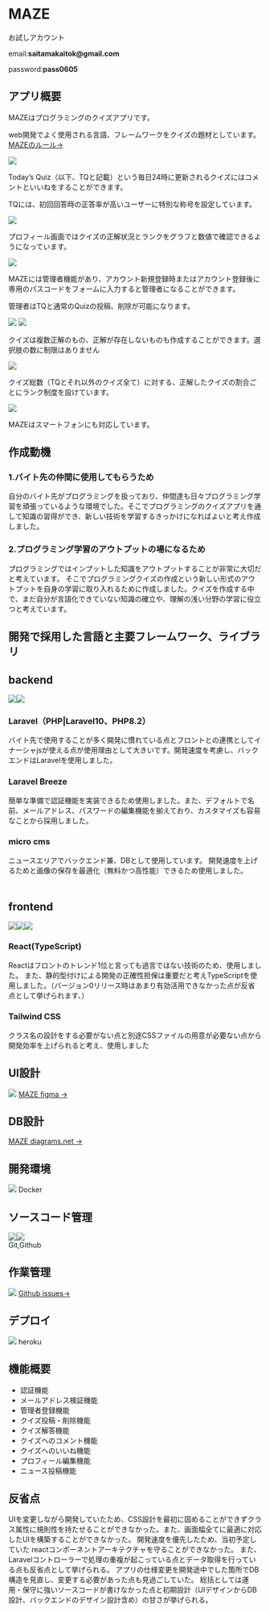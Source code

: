 <h1>MAZE</h1>
<p>お試しアカウント</p>
<p>email:<strong>saitamakaitok@gmail.com</strong></p>
<p>password:<strong>pass0605</strong></p>
<h2>アプリ概要</h2>
MAZEはプログラミングのクイズアプリです。

web開発でよく使用される言語、フレームワークをクイズの題材としています。
<a href="https://maze-p-quiz-272cda03fda0.herokuapp.com/">MAZEのルール→</a>

<img src="https://private-user-images.githubusercontent.com/134667077/311484121-0dc2634c-de51-495e-9583-8ff0d0809e00.png?jwt=eyJhbGciOiJIUzI1NiIsInR5cCI6IkpXVCJ9.eyJpc3MiOiJnaXRodWIuY29tIiwiYXVkIjoicmF3LmdpdGh1YnVzZXJjb250ZW50LmNvbSIsImtleSI6ImtleTUiLCJleHAiOjE3MTAwNDY2MjIsIm5iZiI6MTcxMDA0NjMyMiwicGF0aCI6Ii8xMzQ2NjcwNzcvMzExNDg0MTIxLTBkYzI2MzRjLWRlNTEtNDk1ZS05NTgzLThmZjBkMDgwOWUwMC5wbmc_WC1BbXotQWxnb3JpdGhtPUFXUzQtSE1BQy1TSEEyNTYmWC1BbXotQ3JlZGVudGlhbD1BS0lBVkNPRFlMU0E1M1BRSzRaQSUyRjIwMjQwMzEwJTJGdXMtZWFzdC0xJTJGczMlMkZhd3M0X3JlcXVlc3QmWC1BbXotRGF0ZT0yMDI0MDMxMFQwNDUyMDJaJlgtQW16LUV4cGlyZXM9MzAwJlgtQW16LVNpZ25hdHVyZT1kNGVhYzkxNDEwZTA1YzRmYjExZTQ5NDE3NjQwYzc0OTc1MzQyOWYzNmU2NGZjM2EzODAxZjI1NjQyZDcyZDkzJlgtQW16LVNpZ25lZEhlYWRlcnM9aG9zdCZhY3Rvcl9pZD0wJmtleV9pZD0wJnJlcG9faWQ9MCJ9.zy-ByoDEB5Xg0wCjFgJqgu1aXk8Nnc126hvFXCabANs"/>

Today’s Quiz（以下、TQと記載）という毎日24時に更新されるクイズにはコメントといいねをすることができます。

TQには、初回回答時の正答率が高いユーザーに特別な称号を設定しています。

<img src="https://private-user-images.githubusercontent.com/134667077/311484093-5c522afe-58e7-497a-96e9-c7cec7459a9b.png?jwt=eyJhbGciOiJIUzI1NiIsInR5cCI6IkpXVCJ9.eyJpc3MiOiJnaXRodWIuY29tIiwiYXVkIjoicmF3LmdpdGh1YnVzZXJjb250ZW50LmNvbSIsImtleSI6ImtleTUiLCJleHAiOjE3MTAwNDY2MjIsIm5iZiI6MTcxMDA0NjMyMiwicGF0aCI6Ii8xMzQ2NjcwNzcvMzExNDg0MDkzLTVjNTIyYWZlLTU4ZTctNDk3YS05NmU5LWM3Y2VjNzQ1OWE5Yi5wbmc_WC1BbXotQWxnb3JpdGhtPUFXUzQtSE1BQy1TSEEyNTYmWC1BbXotQ3JlZGVudGlhbD1BS0lBVkNPRFlMU0E1M1BRSzRaQSUyRjIwMjQwMzEwJTJGdXMtZWFzdC0xJTJGczMlMkZhd3M0X3JlcXVlc3QmWC1BbXotRGF0ZT0yMDI0MDMxMFQwNDUyMDJaJlgtQW16LUV4cGlyZXM9MzAwJlgtQW16LVNpZ25hdHVyZT0wNDIwNWQwOWFlMjFkNDUyOWVlOGY5NGM0NzRkYTU2MzRmNmE3ZThjZmE1MTNjZTM2NmE0OTA0YWFiMGUxM2RlJlgtQW16LVNpZ25lZEhlYWRlcnM9aG9zdCZhY3Rvcl9pZD0wJmtleV9pZD0wJnJlcG9faWQ9MCJ9.RPRdPcEWFJKsKnAkgBFpgM7aH_oKm7V_cFxMop6dqXA"/>

プロフィール画面ではクイズの正解状況とランクをグラフと数値で確認できるようになっています。

<img src="https://private-user-images.githubusercontent.com/134667077/311484091-32836f36-1a26-4d6e-967e-2cbb2c88d614.png?jwt=eyJhbGciOiJIUzI1NiIsInR5cCI6IkpXVCJ9.eyJpc3MiOiJnaXRodWIuY29tIiwiYXVkIjoicmF3LmdpdGh1YnVzZXJjb250ZW50LmNvbSIsImtleSI6ImtleTUiLCJleHAiOjE3MTAwNDY2MjIsIm5iZiI6MTcxMDA0NjMyMiwicGF0aCI6Ii8xMzQ2NjcwNzcvMzExNDg0MDkxLTMyODM2ZjM2LTFhMjYtNGQ2ZS05NjdlLTJjYmIyYzg4ZDYxNC5wbmc_WC1BbXotQWxnb3JpdGhtPUFXUzQtSE1BQy1TSEEyNTYmWC1BbXotQ3JlZGVudGlhbD1BS0lBVkNPRFlMU0E1M1BRSzRaQSUyRjIwMjQwMzEwJTJGdXMtZWFzdC0xJTJGczMlMkZhd3M0X3JlcXVlc3QmWC1BbXotRGF0ZT0yMDI0MDMxMFQwNDUyMDJaJlgtQW16LUV4cGlyZXM9MzAwJlgtQW16LVNpZ25hdHVyZT04YzNmODExNzQxZjZiNWI4OGVjZWYwYmUzNTc1YTBmYjVkNzVjOTViZjI5OGEzOTBiNWUzYmQ2ZTNiNzUwMTgwJlgtQW16LVNpZ25lZEhlYWRlcnM9aG9zdCZhY3Rvcl9pZD0wJmtleV9pZD0wJnJlcG9faWQ9MCJ9.FWG1eOv39YJYISFezdzVsoIa6-lZ3FODuz_9sg394AU"/>

MAZEには管理者機能があり、アカウント新規登録時またはアカウント登録後に専用のパスコードをフォームに入力すると管理者になることができます。

管理者はTQと通常のQuizの投稿、削除が可能になります。

<img src="https://private-user-images.githubusercontent.com/134667077/311484373-a5cfb23f-ff14-48a7-b94a-05536a2dd918.png?jwt=eyJhbGciOiJIUzI1NiIsInR5cCI6IkpXVCJ9.eyJpc3MiOiJnaXRodWIuY29tIiwiYXVkIjoicmF3LmdpdGh1YnVzZXJjb250ZW50LmNvbSIsImtleSI6ImtleTUiLCJleHAiOjE3MTAwNDY5NzIsIm5iZiI6MTcxMDA0NjY3MiwicGF0aCI6Ii8xMzQ2NjcwNzcvMzExNDg0MzczLWE1Y2ZiMjNmLWZmMTQtNDhhNy1iOTRhLTA1NTM2YTJkZDkxOC5wbmc_WC1BbXotQWxnb3JpdGhtPUFXUzQtSE1BQy1TSEEyNTYmWC1BbXotQ3JlZGVudGlhbD1BS0lBVkNPRFlMU0E1M1BRSzRaQSUyRjIwMjQwMzEwJTJGdXMtZWFzdC0xJTJGczMlMkZhd3M0X3JlcXVlc3QmWC1BbXotRGF0ZT0yMDI0MDMxMFQwNDU3NTJaJlgtQW16LUV4cGlyZXM9MzAwJlgtQW16LVNpZ25hdHVyZT1iZGUzZjBhYzZmOTc0NTY1ODhiNGRhYzkyMzNkZmRlNGIzZmQxMzk1ZTY3NmZhN2ZiYTM2OTUzNTVhMjdjNWYyJlgtQW16LVNpZ25lZEhlYWRlcnM9aG9zdCZhY3Rvcl9pZD0wJmtleV9pZD0wJnJlcG9faWQ9MCJ9.xxH6_7PcNUziVT8qz4Fyg0vdcIvz9IgPqoMmHtV_E3o"/>

<img src="https://private-user-images.githubusercontent.com/134667077/311484374-2467d7dd-2b42-4c7f-b293-782e8f72b1ef.png?jwt=eyJhbGciOiJIUzI1NiIsInR5cCI6IkpXVCJ9.eyJpc3MiOiJnaXRodWIuY29tIiwiYXVkIjoicmF3LmdpdGh1YnVzZXJjb250ZW50LmNvbSIsImtleSI6ImtleTUiLCJleHAiOjE3MTAwNDY5NzIsIm5iZiI6MTcxMDA0NjY3MiwicGF0aCI6Ii8xMzQ2NjcwNzcvMzExNDg0Mzc0LTI0NjdkN2RkLTJiNDItNGM3Zi1iMjkzLTc4MmU4ZjcyYjFlZi5wbmc_WC1BbXotQWxnb3JpdGhtPUFXUzQtSE1BQy1TSEEyNTYmWC1BbXotQ3JlZGVudGlhbD1BS0lBVkNPRFlMU0E1M1BRSzRaQSUyRjIwMjQwMzEwJTJGdXMtZWFzdC0xJTJGczMlMkZhd3M0X3JlcXVlc3QmWC1BbXotRGF0ZT0yMDI0MDMxMFQwNDU3NTJaJlgtQW16LUV4cGlyZXM9MzAwJlgtQW16LVNpZ25hdHVyZT0wZjY5YTQwNWFhNGY5NzgwZjg5MWIzNWIzMmM4OWNiZDcwYTQ5N2IzNjgzOTQwMjgwZTkzN2Q4ODQ1NzEyMzdkJlgtQW16LVNpZ25lZEhlYWRlcnM9aG9zdCZhY3Rvcl9pZD0wJmtleV9pZD0wJnJlcG9faWQ9MCJ9.hN5M102h3Pl719-IUz_o-vUP-ok2zMiVnHphq0d9H80"/>

クイズは複数正解のもの、正解が存在しないものも作成することができます。選択肢の数に制限はありません

<img src="https://private-user-images.githubusercontent.com/134667077/311484492-2c62f4f4-0eb2-4904-8a88-8cae1f077e5b.png?jwt=eyJhbGciOiJIUzI1NiIsInR5cCI6IkpXVCJ9.eyJpc3MiOiJnaXRodWIuY29tIiwiYXVkIjoicmF3LmdpdGh1YnVzZXJjb250ZW50LmNvbSIsImtleSI6ImtleTUiLCJleHAiOjE3MTAwNDcyMDAsIm5iZiI6MTcxMDA0NjkwMCwicGF0aCI6Ii8xMzQ2NjcwNzcvMzExNDg0NDkyLTJjNjJmNGY0LTBlYjItNDkwNC04YTg4LThjYWUxZjA3N2U1Yi5wbmc_WC1BbXotQWxnb3JpdGhtPUFXUzQtSE1BQy1TSEEyNTYmWC1BbXotQ3JlZGVudGlhbD1BS0lBVkNPRFlMU0E1M1BRSzRaQSUyRjIwMjQwMzEwJTJGdXMtZWFzdC0xJTJGczMlMkZhd3M0X3JlcXVlc3QmWC1BbXotRGF0ZT0yMDI0MDMxMFQwNTAxNDBaJlgtQW16LUV4cGlyZXM9MzAwJlgtQW16LVNpZ25hdHVyZT1kMTI0NDVkYjFiYzYzNmY3NzE2N2IzMjZhZjA0ZDQ1MDU4MDM5M2JiM2JhZDRlNWZkNWU5ZmRjMjk5YzA0ZjkyJlgtQW16LVNpZ25lZEhlYWRlcnM9aG9zdCZhY3Rvcl9pZD0wJmtleV9pZD0wJnJlcG9faWQ9MCJ9.EuTSRcukl-kZYiKFsJkD0cWUAqWLPDxGCoUiRUEloSQ"/>

クイズ総数（TQとそれ以外のクイズ全て）に対する、正解したクイズの割合ごとにランク制度を設けています。

<img src="https://private-user-images.githubusercontent.com/134667077/311484092-3bface23-c395-439d-9488-22e38d45d7c7.png?jwt=eyJhbGciOiJIUzI1NiIsInR5cCI6IkpXVCJ9.eyJpc3MiOiJnaXRodWIuY29tIiwiYXVkIjoicmF3LmdpdGh1YnVzZXJjb250ZW50LmNvbSIsImtleSI6ImtleTUiLCJleHAiOjE3MTAwNDY2MjIsIm5iZiI6MTcxMDA0NjMyMiwicGF0aCI6Ii8xMzQ2NjcwNzcvMzExNDg0MDkyLTNiZmFjZTIzLWMzOTUtNDM5ZC05NDg4LTIyZTM4ZDQ1ZDdjNy5wbmc_WC1BbXotQWxnb3JpdGhtPUFXUzQtSE1BQy1TSEEyNTYmWC1BbXotQ3JlZGVudGlhbD1BS0lBVkNPRFlMU0E1M1BRSzRaQSUyRjIwMjQwMzEwJTJGdXMtZWFzdC0xJTJGczMlMkZhd3M0X3JlcXVlc3QmWC1BbXotRGF0ZT0yMDI0MDMxMFQwNDUyMDJaJlgtQW16LUV4cGlyZXM9MzAwJlgtQW16LVNpZ25hdHVyZT00OWI5ZDJiNzM1MWM2NmM3N2U3ZjRmZjg2YjI3MjcwNzE4Nzc3ODQ1NjdkNzUyNDhiODljYmJmMjFkZDg1MWQ2JlgtQW16LVNpZ25lZEhlYWRlcnM9aG9zdCZhY3Rvcl9pZD0wJmtleV9pZD0wJnJlcG9faWQ9MCJ9.O6rwjUz1vyYt4titCYt9CWjACZRgJZZcjUzBD5NpOvM"/>

MAZEはスマートフォンにも対応しています。

<h2>作成動機</h2>
<h3>1.バイト先の仲間に使用してもらうため</h3>
自分のバイト先がプログラミングを扱っており、仲間達も日々プログラミング学習を頑張っているような環境でした。そこでプログラミングのクイズアプリを通して知識の習得ができ、新しい技術を学習するきっかけになればよいと考え作成しました。
<h3>2.プログラミング学習のアウトプットの場になるため</h3>
プログラミングではインプットした知識をアウトプットすることが非常に大切だと考えています。
そこでプログラミングクイズの作成という新しい形式のアウトプットを自身の学習に取り入れるために作成しました。クイズを作成する中で、まだ自分が言語化できていない知識の確立や、理解の浅い分野の学習に役立つと考えています。

<h2>開発で採用した言語と主要フレームワーク、ライブラリ</h2>
<h2>backend</h2>
<div><img src="https://skillicons.dev/icons?i=laravel"/><img src="https://skillicons.dev/icons?i=php"/></div>
<h3>Laravel（PHP|Laravel10、PHP8.2）</h3>
バイト先で使用することが多く開発に慣れている点とフロントとの連携としてイナーシャjsが使える点が使用理由として大きいです。開発速度を考慮し、バックエンドはLaravelを使用しました。
<h3>Laravel Breeze</h3>
<p>簡単な準備で認証機能を実装できるため使用しました。また、デフォルトで名前、メールアドレス、パスワードの編集機能を揃えており、カスタマイズも容易なことから採用しました。</p>
<h3>micro cms</h3>
<p>ニュースエリアでバックエンド兼、DBとして使用しています。
開発速度を上げるためと画像の保存を最適化（無料かつ高性能）できるため使用しました。</p>

<h2 style='margin-top:50px'>frontend</h2>
<div><img src="https://skillicons.dev/icons?i=react"/><img src="https://skillicons.dev/icons?i=typescript"/><img src="https://skillicons.dev/icons?i=tailwindcss"/></div>
<h3>React(TypeScript)</h3>
Reactはフロントのトレンド1位と言っても過言ではない技術のため、使用しました。
また、静的型付けによる開発の正確性担保は重要だと考えTypeScriptを使用しました。（バージョン0リリース時はあまり有効活用できなかった点が反省点として挙げられます、）
<h3>Tailwind CSS</h3>
クラス名の設計をする必要がない点と別途CSSファイルの用意が必要ない点から開発効率を上げられると考え、使用しました
<h2>UI設計</h2>
<img src="https://skillicons.dev/icons?i=figma"/>
<a href="https://www.figma.com/file/rTOCmtVnTgzjyaUkbRsBCC/MAZE?type=design&node-id=0%3A1&mode=design&t=KZAcbvdKJJJkKbJ1-1">MAZE figma →</a>
<h2>DB設計</h2>
<a href="https://drive.google.com/file/d/1JhOdsYf3hLMi7Dh6N_9TyyGacn2VgjZ_/view?usp=sharing">MAZE diagrams.net →</a>
<h2>開発環境</h2>
<img src="https://skillicons.dev/icons?i=docker"/>
Docker
<h2>ソースコード管理</h2>
<div><img src="https://skillicons.dev/icons?i=git"/><img src="https://skillicons.dev/icons?i=github"/></div>
Git,Github
<h2>作業管理</h2>
<img src="https://skillicons.dev/icons?i=github"/>
<a href="https://github.com/kaitokosuge/maze/issues">Github issues→</a>
<h2>デプロイ</h2>
<img src="https://skillicons.dev/icons?i=heroku"/>
heroku
<h2>機能概要</h2>
<ul>
    <li>認証機能</li>
    <li>メールアドレス検証機能</li>
    <li>管理者登録機能</li>
    <li>クイズ投稿・削除機能</li>
    <li>クイズ解答機能</li>
    <li>クイズへのコメント機能</li>
    <li>クイズへのいいね機能</li>
    <li>プロフィール編集機能</li>
    <li>ニュース投稿機能</li>
</ul>
<h2>反省点</h2>
UIを変更しながら開発していたため、CSS設計を最初に固めることができずクラス属性に規則性を持たせることができなかった。また、画面幅全てに最適に対応したUIを構築することができなかった。
開発速度を優先したため、当初予定していた reactコンポーネントアーキテクチャを守ることができなかった。
また、Laravelコントローラーで処理の重複が起こっている点とデータ取得を行っている点も反省点として挙げられる。
アプリの仕様変更を開発途中でした箇所でDB構造を見直し、変更する必要があった点も見過ごしていた。
総括としては運用・保守に強いソースコードが書けなかった点と初期設計（UIデザインからDB設計、バックエンドのデザイン設計含め）の甘さが挙げられる。
